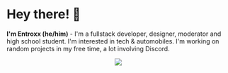 
<div align="left"><h1> Hey there! 👋 </h1></div>

<b>I'm Entroxx (he/him)</b> - I'm a fullstack developer, designer, moderator and high school student. I'm interested in tech & automobiles. I'm working on random projects in my free time, a lot involving Discord.
<div align="center">
<a href="https://skillicons.dev">
    <img src="https://skillicons.dev/icons?i=py,js,html,css,vscode,lua,git,discord,blender,pycharm,cloudflare,apple,stackoverflow,windows,mongodb"/>
  </a>
</div>


